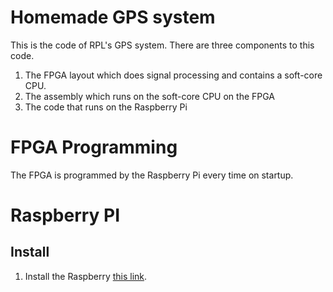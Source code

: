 Homemade GPS system
===

This is the code of RPL's GPS system. There are three components to this code.
1. The FPGA layout which does signal processing and contains a soft-core CPU.
2. The assembly which runs on the soft-core CPU on the FPGA
3. The code that runs on the Raspberry Pi

FPGA Programming
===
The FPGA is programmed by the Raspberry Pi every time on startup.


Raspberry PI
===

Install
---

1. Install the Raspberry [this link](https://stackoverflow.com/questions/19162072/).
